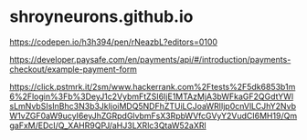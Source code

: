 # shroyneurons.github.io

https://codepen.io/h3h394/pen/rNeazbL?editors=0100

https://developer.paysafe.com/en/payments/api/#/introduction/payments-checkout/example-payment-form

https://click.pstmrk.it/2sm/www.hackerrank.com%2Ftests%2F5dk6853b1m6%2Flogin%3Fb%3DeyJ1c2VybmFtZSI6IjE1MTAzMjA3bWFkaGF2QGdtYWlsLmNvbSIsInBhc3N3b3JkIjoiMDQ5NDFhZTUiLCJoaWRlIjp0cnVlLCJhY2NvbW1vZGF0aW9ucyI6eyJhZGRpdGlvbmFsX3RpbWVfcGVyY2VudCI6MH19/QmgaFxM/EDcI/Q_XAHR9QPJ/aHJ3LXRlc3QtaW52aXRl
